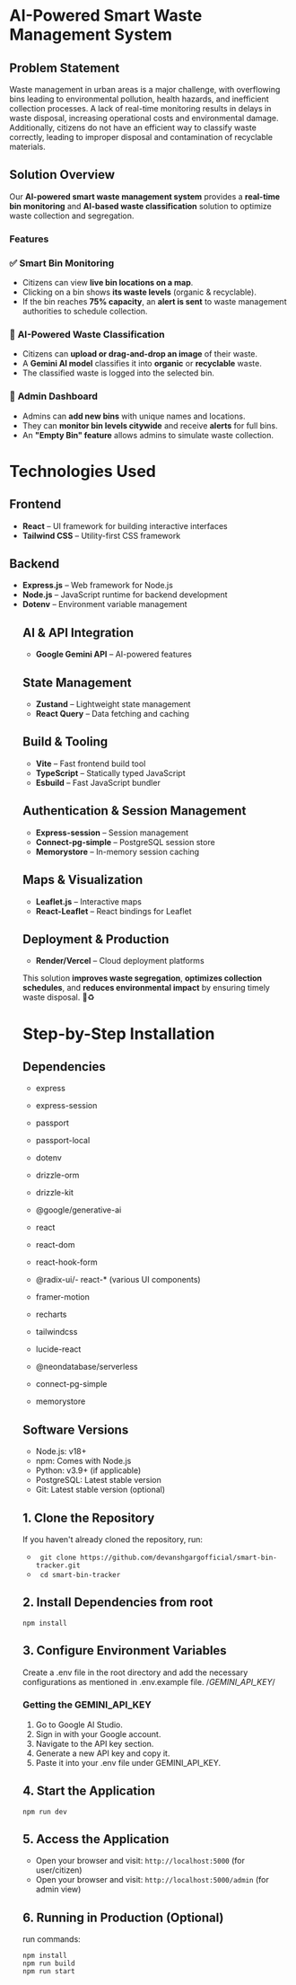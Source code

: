 # **AI-Powered Smart Waste Management System**  

## **Problem Statement**  
Waste management in urban areas is a major challenge, with overflowing bins leading to environmental pollution, health hazards, and inefficient collection processes. A lack of real-time monitoring results in delays in waste disposal, increasing operational costs and environmental damage. Additionally, citizens do not have an efficient way to classify waste correctly, leading to improper disposal and contamination of recyclable materials.  

## **Solution Overview**  
Our **AI-powered smart waste management system** provides a **real-time bin monitoring** and **AI-based waste classification** solution to optimize waste collection and segregation.  

### **Features**  

### ✅ **Smart Bin Monitoring**  
- Citizens can view **live bin locations on a map**.  
- Clicking on a bin shows **its waste levels** (organic & recyclable).  
- If the bin reaches **75% capacity**, an **alert is sent** to waste management authorities to schedule collection.  

### 🤖 **AI-Powered Waste Classification**  
- Citizens can **upload or drag-and-drop an image** of their waste.  
- A **Gemini AI model** classifies it into **organic** or **recyclable** waste.  
- The classified waste is logged into the selected bin.  

### 🔧 **Admin Dashboard**  
- Admins can **add new bins** with unique names and locations.  
- They can **monitor bin levels citywide** and receive **alerts** for full bins.  
- An **"Empty Bin" feature** allows admins to simulate waste collection.  


# Technologies Used

## **Frontend**
- **React** – UI framework for building interactive interfaces  
- **Tailwind CSS** – Utility-first CSS framework  
<!-- - **Framer Motion** – Animation library  
- **Radix UI** – Accessible UI components  
- **Recharts** – Charting library for data visualization  -->

## **Backend**
- **Express.js** – Web framework for Node.js  
- **Node.js** – JavaScript runtime for backend development  
- **Dotenv** – Environment variable management
  <!-- - <-- - **Passport.js** – Authentication middleware  
- **Drizzle ORM** – Database ORM for TypeScript  --> -->

## **Database**
- **PostgreSQL** – Relational database  
- **Neon Database** – Serverless PostgreSQL solution  
<!-- - **MongoDB** – NoSQL database (if applicable)   -->

## **AI & API Integration**
- **Google Gemini API** – AI-powered features  

## **State Management**
- **Zustand** – Lightweight state management  
- **React Query** – Data fetching and caching  

## **Build & Tooling**
- **Vite** – Fast frontend build tool  
- **TypeScript** – Statically typed JavaScript  
- **Esbuild** – Fast JavaScript bundler  

## **Authentication & Session Management**
- **Express-session** – Session management  
- **Connect-pg-simple** – PostgreSQL session store  
- **Memorystore** – In-memory session caching  

## **Maps & Visualization**
- **Leaflet.js** – Interactive maps  
- **React-Leaflet** – React bindings for Leaflet  

## **Deployment & Production**
- **Render/Vercel** – Cloud deployment platforms  

  

<!--
## **Key Technologies Used**  
- **Frontend:** React (Map visualization, UI, drag & drop upload)  
- **Backend:** Node.js, Express (API handling, bin management)  
- **Database:** PostgreSQL (Bin storage, waste tracking)  
- **AI Model:** Google Gemini (Classifies waste as organic or recyclable)  
- **Cloud Deployment:** Render (Backend & database hosting)  
- **Alerts:** Automated notifications for waste collection scheduling  -->

This solution **improves waste segregation**, **optimizes collection schedules**, and **reduces environmental impact** by ensuring timely waste disposal. 🚀♻️  





# Step-by-Step Installation


## Dependencies




- express
- express-session
- passport
- passport-local
- dotenv
- drizzle-orm
- drizzle-kit
- @google/generative-ai

- react
- react-dom
- react-hook-form
- @radix-ui/- react-* (various UI components)
- framer-motion
- recharts
- tailwindcss
- lucide-react

- @neondatabase/serverless
- connect-pg-simple
- memorystore

  
## Software Versions
- Node.js: v18+
- npm: Comes with Node.js
- Python: v3.9+ (if applicable)
- PostgreSQL: Latest stable version
- Git: Latest stable version (optional)




## 1. Clone the Repository

If you haven't already cloned the repository, run:
- ``` git clone https://github.com/devanshgargofficial/smart-bin-tracker.git```
- ``` cd smart-bin-tracker```
<!-- 
git clone https://github.com/your-username/your-repository.git
cd your-repository
git clone https://github.com/devanshgargofficial/SmartBinTracker

cd SmartBinTracker
-->
## 2. Install Dependencies from root
   ```npm install```

## 3. Configure Environment Variables

Create a .env file in the root directory and add the necessary configurations as mentioned in .env.example file.
/*GEMINI_API_KEY*/
### Getting the GEMINI_API_KEY

1. Go to Google AI Studio.
2. Sign in with your Google account.
3. Navigate to the API key section.
4. Generate a new API key and copy it.
5. Paste it into your .env file under GEMINI_API_KEY.

## 4. Start the Application
   ```npm run dev```

## 5. Access the Application

- Open your browser and visit: ```http://localhost:5000``` (for user/citizen)
- Open your browser and visit: ```http://localhost:5000/admin``` (for admin view)

## 6. Running in Production (Optional)
   run commands:
   ```
   npm install
   npm run build
   npm run start
   ```
